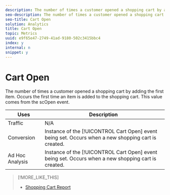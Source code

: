 ```yaml
---
description: The number of times a customer opened a shopping cart by adding the first item. Occurs the first time an item is added to the shopping cart. This value comes from the scOpen event.
seo-description: The number of times a customer opened a shopping cart by adding the first item. Occurs the first time an item is added to the shopping cart. This value comes from the scOpen event.
seo-title: Cart Open
solution: Analytics
title: Cart Open
topic: Metrics
uuid: e9f65e47-2749-41ad-9180-502c3415bbc4
index: y
internal: n
snippet: y
---
```


# Cart Open

The number of times a customer opened a shopping cart by adding the first item. Occurs the first time an item is added to the shopping cart. This value comes from the scOpen event.

|  Uses  | Description  |
|---|---|
|  Traffic  | N/A  |
|  Conversion  |Instance of the [!UICONTROL Cart Open] event being set. Occurs when a new shopping cart is created.  |
|  Ad Hoc Analysis  |Instance of the [!UICONTROL Cart Open] event being set. Occurs when a new shopping cart is created.  |

>[!MORE_LIKE_THIS]
>
>* [Shopping Cart Report](reports_shopping_cart.md#concept_6AEC5A6C707B46B790C1A79E72F9A339)
